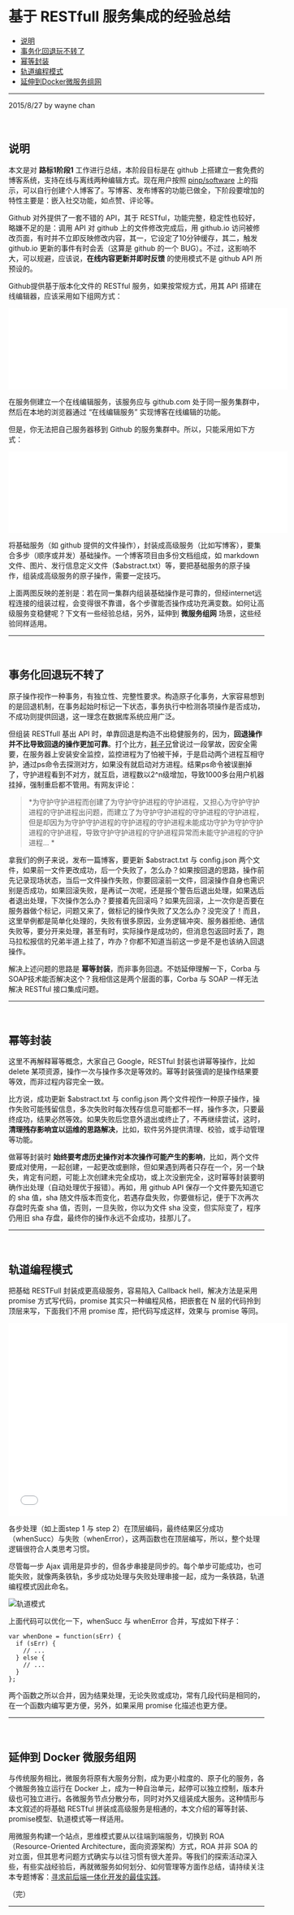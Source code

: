 ﻿基于 RESTfull 服务集成的经验总结
================================

 - [说明](#abstract)
 - [事务化回退玩不转了](#rollback)
 - [幂等封装](#idempotent)
 - [轨道编程模式](#railway)
 - [延伸到Docker微服务组网](#macroservice)

---
2015/8/27 by wayne chan

<a name="abstract"></a>&nbsp;

说明
----

本文是对 **路标1阶段1** 工作进行总结，本阶段目标是在  github 上搭建立一套免费的博客系统，支持在线与离线两种编辑方式。现在用户按照 [pinp/software](https://github.com/pinp/software) 上的指示，可以自行创建个人博客了。写博客、发布博客的功能已做全，下阶段要增加的特性主要是：嵌入社交功能，如点赞、评论等。

Github 对外提供了一套不错的 API，其于 RESTful，功能完整，稳定性也较好，略嫌不足的是：调用 API 对 github 上的文件修改完成后，用 github.io 访问被修改页面，有时并不立即反映修改内容，其一，它设定了10分钟缓存，其二，触发 github.io 更新的事件有时会丢（这算是 github 的一个 BUG）。不过，这影响不大，可以规避，应该说，**在线内容更新并即时反馈** 的使用模式不是 github API 所预设的。

Github提供基于版本化文件的 RESTful 服务，如果按常规方式，用其 API 搭建在线编辑器，应该采用如下组网方式：

<iframe frameborder="0" border="0" width="550" height="160" src="$$/detail/?size=0x0&no-sidebar=1#2"></iframe>

在服务侧建立一个在线编辑服务，该服务应与 github.com  处于同一服务集群中，然后在本地的浏览器通过 “在线编辑服务” 实现博客在线编辑的功能。

但是，你无法把自己服务器移到 Github 的服务集群中。所以，只能采用如下方式：

<iframe frameborder="0" border="0" width="550" height="160" src="$$/detail/?size=0x0&no-sidebar=1#1"></iframe>

将基础服务（如 github 提供的文件操作），封装成高级服务（比如写博客），要集合多步（顺序或并发）基础操作。一个博客项目由多份文档组成，如 markdown 文件、图片、发行信息定义文件（$abstract.txt）等，要把基础服务的原子操作，组装成高级服务的原子操作，需要一定技巧。

上面两图反映的差别是：若在同一集群内组装基础操作是可靠的，但经internet远程连接的组装过程，会变得很不靠谱，各个步骤能否操作成功充满变数。如何让高级服务变稳健呢？下文有一些经验总结，另外，延伸到 **微服务组网** 场景，这些经验同样适用。

---

<a name="rollback"></a>&nbsp;

事务化回退玩不转了
------------------

原子操作视作一种事务，有独立性、完整性要求。构造原子化事务，大家容易想到的是回退机制，在事务起始时标记一下状态，事务执行中检测各项操作是否成功，不成功则提供回退，这一理念在数据库系统应用广泛。

但组装 RESTfull 基出 API 时，单靠回退是构造不出稳健服务的，因为，**回退操作并不比导致回退的操作更加可靠**。打个比方，[耗子兄](http://weibo.com/haoel)曾说过一段掌故，因安全需要，在服务器上安装安全监控，监控进程为了怕被干掉，于是启动两个进程互相守护，通过ps命令去探测对方，如果没有就启动对方进程。结果ps命令被误删掉了，守护进程看到不对方，就互启，进程数以2^n级增加，导致1000多台用户机器挂掉，强制重启都不管用。有网友评论：

> *为守护守护进程而创建了为守护守护进程的守护进程，又担心为守护守护进程的守护进程出问题，而建立了为守护守护进程的守护进程的守护进程，但是却因为为守护守护进程的守护进程的守护进程未能成功守护为守护守护进程的守护进程，导致守护守护进程的守护进程异常而未能守护进程的守护进程... *

拿我们的例子来说，发布一篇博客，要更新 $abstract.txt 与 config.json 两个文件，如果前一文件更改成功，后一个失败了，怎么办？如果按回退的思路，操作前先记录现场状态，当后一文件操作失败，你要回滚前一文件，回滚操作自身也需识别是否成功，如果回滚失败，是再试一次呢，还是报个警告后退出处理，如果选后者退出处理，下次操作怎么办？要接着先回滚吗？如果先回滚，上一次你是否要在服务器做个标记，问题又来了，做标记的操作失败了又怎么办？没完没了！而且，这里举例都是简单化处理的，失败有很多原因，业务逻辑冲突、服务器拒绝、通信失败等，要分开来处理，甚至有时，实际操作是成功的，但消息包返回时丢了，跑马拉松报信的兄弟半道上挂了，咋办？你都不知道当前这一步是不是也该纳入回退操作。

解决上述问题的思路是 **幂等封装**，而非事务回退。不妨延伸理解一下，Corba 与 SOAP技术能否解决这个？我相信这是两个层面的事，Corba 与 SOAP 一样无法解决 RESTful 接口集成问题。
 
---

<a name="idempotent"></a>&nbsp;

幂等封装
--------

这里不再解释幂等概念，大家自己 Google，RESTful 封装也讲幂等操作，比如 delete 某项资源，操作一次与操作多次是等效的。幂等封装强调的是操作结果要等效，而非过程内容完全一致。

比方说，成功更新 $abstract.txt 与 config.json 两个文件视作一种原子操作，操作失败可能残留信息，多次失败时每次残存信息可能都不一样，操作多次，只要最终成功，结果必然等效。如果失败后您意外退出或终止了，不再继续尝试，这时，**清理残存影响宜以运维的思路解决**，比如，软件另外提供清理、校验，或手动管理等功能。

做幂等封装时 **始终要考虑历史操作对本次操作可能产生的影响**，比如，两个文件要成对使用，一起创建，一起更改或删除，但如果遇到两者只存在一个，另一个缺失，肯定有问题，可能上次创建未完全成功，或上次没删完全，这时幂等封装要明确作出处理（自动处理优于报错）。再如，用 github API 保存一个文件要先知道它的 sha 值，sha 随文件版本而变化，若遇存盘失败，你要做标记，便于下次再次存盘时先查 sha 值，否则，一旦失败，你以为文件 sha 没变，但实际变了，程序仍用旧 sha 存盘，最终你的操作永远不会成功，挂那儿了。

---

<a name="railway"></a>&nbsp;

轨道编程模式
------------

把基础 RESTFull 封装成更高级服务，容易陷入 Callback hell，解决方法是采用 promise 方式写代码，promise 其实只一种编程风格，把嵌套在 N 层的代码拎到顶层来写，下面我们不用 promise 库，把代码写成这样，效果与 promise 等同。

<iframe frameborder="0" border="0" width="550" height="380" src="$$/detail/?size=0x0&no-sidebar=1#3"></iframe>

各步处理（如上面step 1 与 step 2）在顶层编码，最终结果区分成功（whenSucc）与失败（whenError），这两函数也在顶层编写，所以，整个处理逻辑很符合人类思考习惯。

尽管每一步 Ajax 调用是异步的，但各步串接是同步的。每个单步可能成功，也可能失败，就像两条铁轨，多步成功处理与失败处理串接一起，成为一条铁路，轨道编程模式因此命名。

![轨道模式]($thumbnail.png)

上面代码可以优化一下，whenSucc 与 whenError 合并，写成如下样子：

```
var whenDone = function(sErr) {
  if (sErr) {
    // ...
  } else {
    // ...
  }
};
```

两个函数之所以合并，因为结果处理，无论失败或成功，常有几段代码是相同的，在一个函数内编写更方便，另外，如果采用 promise 化描述也更方便。

---

<a name="macroservice"></a>&nbsp;

延伸到 Docker 微服务组网
----------------------

与传统服务相比，微服务将原有大服务分割，成为更小粒度的、原子化的服务，各个微服务独立运行在 Docker 上，成为一种自治单元，起停可以独立控制，版本升级也可独立进行。各微服务节点分散分布，同时对外又组装成大服务。这种情形与本文叙述的将基础 RESTful 拼装成高级服务是相通的，本文介绍的幂等封装、promise模型、轨道模式等一样适用。

用微服务构建一个站点，思维模式要从以往端到端服务，切换到 ROA （Resource-Oriented Architecture，面向资源架构）方式，ROA 并非 SOA 的对立面，但其思考问题方式确实与以往习惯有很大差异。等我们的探索活动深入些，有些实战经验后，再就微服务如何划分、如何管理等方面作总结，请持续关注本专题博客：<a target="_blank" href="https://best-practice.github.io/www/?opendoc=%2Fwww%2F%24%242015%2F%E5%AF%BB%E6%B1%82%E4%B8%80%E4%BD%93%E5%8C%96%E5%BC%80%E5%8F%91%E6%9C%80%E4%BD%B3%E5%AE%9E%E8%B7%B5.blog%2F">寻求前后端一体化开发的最佳实践</a>。

（完）

---

